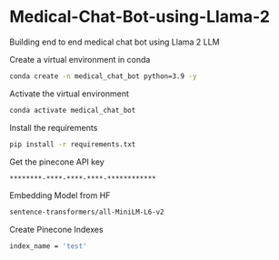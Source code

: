 # Medical-Chat-Bot-using-Llama-2
Building end to end medical chat bot using Llama 2 LLM

Create a virtual environment in conda 
```bash
conda create -n medical_chat_bot python=3.9 -y
```
Activate the virtual environment
```bash
conda activate medical_chat_bot
```
Install the requirements
```bash
pip install -r requirements.txt
```
Get the pinecone API key
```bash
********-****-****-****-************
```
Embedding Model from HF
```bash
sentence-transformers/all-MiniLM-L6-v2
```
Create Pinecone Indexes 
```bash
index_name = 'test'
```